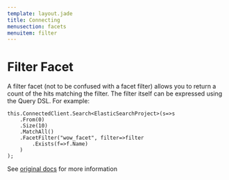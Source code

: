 ```yaml
---
template: layout.jade
title: Connecting
menusection: facets
menuitem: filter
---
```



# Filter Facet

A filter facet (not to be confused with a facet filter) allows you to return a count of the hits matching the filter. The filter itself can be expressed using the Query DSL. For example:

	this.ConnectedClient.Search<ElasticSearchProject>(s=>s
		.From(0)
		.Size(10)
		.MatchAll()
		.FacetFilter("wow_facet", filter=>filter
			.Exists(f=>f.Name)
		)
	);

See [original docs](http://www.elasticsearch.org/guide/reference/api/search/facets/filter-facet.html) for more information
